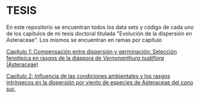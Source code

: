 # TESIS
En este repositorio se encuentran todos los data sets y código de cada uno de los capítulos de mi tesis doctoral titulada "Evolución de la dispersión en Asteraceae". Los mismos se encuentran en ramas por capítulo

[Capítulo 1: Compensación entre dispersión y germinación: Selección fenotípica en rasgos de la diáspora de *Vernonanthura nudiflora* (Asteraceae)](https://github.com/smcostas/TESIS/tree/Capitulo-1)

[Capítulo 2: Influencia de las condiciones ambientales y los rasgos intrínsecos en la dispersión por viento de especies de Asteraceae del cono sur.](https://github.com/smcostas/TESIS/tree/Capitulo-2)    


